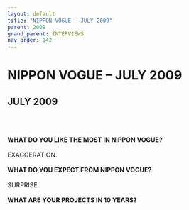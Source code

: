 ```yaml
---
layout: default
title: "NIPPON VOGUE – JULY 2009"
parent: 2009
grand_parent: INTERVIEWS
nav_order: 142
---
```


# NIPPON VOGUE – JULY 2009
##  JULY 2009

<br><br></p>
<p><b>WHAT DO YOU LIKE THE MOST IN NIPPON VOGUE?</b> <br />
<br />
EXAGGERATION. <br />
<br />
<b>WHAT DO YOU EXPECT FROM NIPPON VOGUE?</b> <br />
<br />
SURPRISE. <br />
<br />
<b>WHAT ARE YOUR PROJECTS IN 10 YEARS?</b> <br />
<br />


